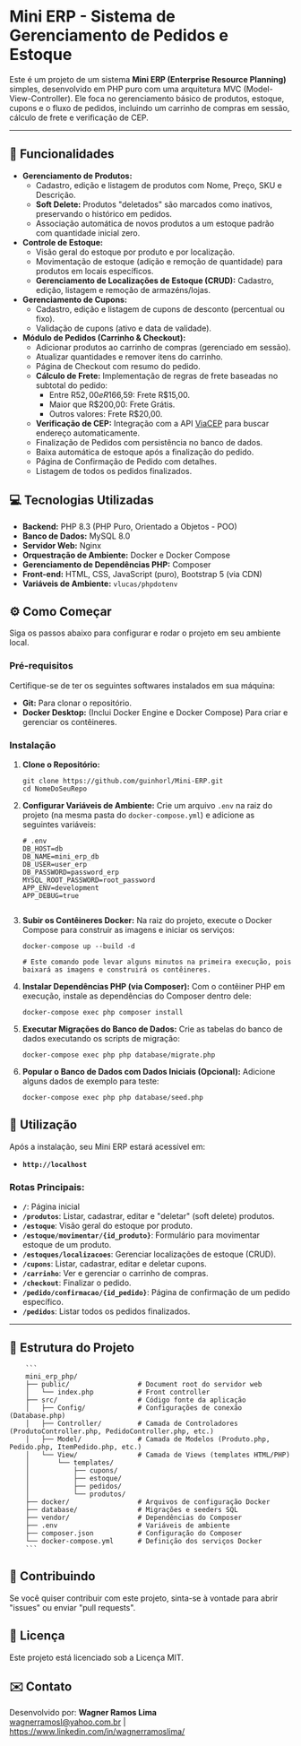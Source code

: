 # Mini ERP - Sistema de Gerenciamento de Pedidos e Estoque

Este é um projeto de um sistema **Mini ERP (Enterprise Resource Planning)** simples, desenvolvido em PHP puro com uma arquitetura MVC (Model-View-Controller). Ele foca no gerenciamento básico de produtos, estoque, cupons e o fluxo de pedidos, incluindo um carrinho de compras em sessão, cálculo de frete e verificação de CEP.

---

## 🚀 Funcionalidades

* **Gerenciamento de Produtos:**
    * Cadastro, edição e listagem de produtos com Nome, Preço, SKU e Descrição.
    * **Soft Delete:** Produtos "deletados" são marcados como inativos, preservando o histórico em pedidos.
    * Associação automática de novos produtos a um estoque padrão com quantidade inicial zero.
* **Controle de Estoque:**
    * Visão geral do estoque por produto e por localização.
    * Movimentação de estoque (adição e remoção de quantidade) para produtos em locais específicos.
    * **Gerenciamento de Localizações de Estoque (CRUD):** Cadastro, edição, listagem e remoção de armazéns/lojas.
* **Gerenciamento de Cupons:**
    * Cadastro, edição e listagem de cupons de desconto (percentual ou fixo).
    * Validação de cupons (ativo e data de validade).
* **Módulo de Pedidos (Carrinho & Checkout):**
    * Adicionar produtos ao carrinho de compras (gerenciado em sessão).
    * Atualizar quantidades e remover itens do carrinho.
    * Página de Checkout com resumo do pedido.
    * **Cálculo de Frete:** Implementação de regras de frete baseadas no subtotal do pedido:
        * Entre R$52,00 e R$166,59: Frete R$15,00.
        * Maior que R$200,00: Frete Grátis.
        * Outros valores: Frete R$20,00.
    * **Verificação de CEP:** Integração com a API [ViaCEP](https://viacep.com.br/) para buscar endereço automaticamente.
    * Finalização de Pedidos com persistência no banco de dados.
    * Baixa automática de estoque após a finalização do pedido.
    * Página de Confirmação de Pedido com detalhes.
    * Listagem de todos os pedidos finalizados.


## 💻 Tecnologias Utilizadas

* **Backend:** PHP 8.3 (PHP Puro, Orientado a Objetos - POO)
* **Banco de Dados:** MySQL 8.0
* **Servidor Web:** Nginx
* **Orquestração de Ambiente:** Docker e Docker Compose
* **Gerenciamento de Dependências PHP:** Composer
* **Front-end:** HTML, CSS, JavaScript (puro), Bootstrap 5 (via CDN)
* **Variáveis de Ambiente:** `vlucas/phpdotenv`


## ⚙️ Como Começar

Siga os passos abaixo para configurar e rodar o projeto em seu ambiente local.

### Pré-requisitos

Certifique-se de ter os seguintes softwares instalados em sua máquina:

* **Git:** Para clonar o repositório.
* **Docker Desktop:** (Inclui Docker Engine e Docker Compose) Para criar e gerenciar os contêineres.

### Instalação

1.  **Clone o Repositório:**
    ```
    git clone https://github.com/guinhorl/Mini-ERP.git
    cd NomeDoSeuRepo
    ```
    

2.  **Configurar Variáveis de Ambiente:**
    Crie um arquivo `.env` na raiz do projeto (na mesma pasta do `docker-compose.yml`) e adicione as seguintes variáveis:

    ```
    # .env
    DB_HOST=db
    DB_NAME=mini_erp_db
    DB_USER=user_erp
    DB_PASSWORD=password_erp
    MYSQL_ROOT_PASSWORD=root_password
    APP_ENV=development
    APP_DEBUG=true
    
    
    ```


3.  **Subir os Contêineres Docker:**
    Na raiz do projeto, execute o Docker Compose para construir as imagens e iniciar os serviços:
    ```
    docker-compose up --build -d
    
    # Este comando pode levar alguns minutos na primeira execução, pois baixará as imagens e construirá os contêineres.
    ```
4.  **Instalar Dependências PHP (via Composer):**
    Com o contêiner PHP em execução, instale as dependências do Composer dentro dele:
    ```
    docker-compose exec php composer install
    ```
5.  **Executar Migrações do Banco de Dados:**
    Crie as tabelas do banco de dados executando os scripts de migração:
    ```
    docker-compose exec php php database/migrate.php
    ```
6.  **Popular o Banco de Dados com Dados Iniciais (Opcional):**
    Adicione alguns dados de exemplo para teste:
    ```
    docker-compose exec php php database/seed.php
    ```
## 🚀 Utilização

Após a instalação, seu Mini ERP estará acessível em:

* **`http://localhost`**

### Rotas Principais:

* **`/`**: Página inicial
* **`/produtos`**: Listar, cadastrar, editar e "deletar" (soft delete) produtos.
* **`/estoque`**: Visão geral do estoque por produto.
* **`/estoque/movimentar/{id_produto}`**: Formulário para movimentar estoque de um produto.
* **`/estoques/localizacoes`**: Gerenciar localizações de estoque (CRUD).
* **`/cupons`**: Listar, cadastrar, editar e deletar cupons.
* **`/carrinho`**: Ver e gerenciar o carrinho de compras.
* **`/checkout`**: Finalizar o pedido.
* **`/pedido/confirmacao/{id_pedido}`**: Página de confirmação de um pedido específico.
* **`/pedidos`**: Listar todos os pedidos finalizados.

---

## 📂 Estrutura do Projeto

        ```
        mini_erp_php/
        ├── public/                 # Document root do servidor web
        │   └── index.php           # Front controller
        ├── src/                    # Código fonte da aplicação
        │   ├── Config/             # Configurações de conexão (Database.php)
        │   ├── Controller/         # Camada de Controladores (ProdutoController.php, PedidoController.php, etc.)
        │   ├── Model/              # Camada de Modelos (Produto.php, Pedido.php, ItemPedido.php, etc.)
        │   └── View/               # Camada de Views (templates HTML/PHP)
        │       └── templates/
        │           ├── cupons/
        │           ├── estoque/
        │           ├── pedidos/
        │           └── produtos/
        ├── docker/                 # Arquivos de configuração Docker
        ├── database/               # Migrações e seeders SQL
        ├── vendor/                 # Dependências do Composer
        ├── .env                    # Variáveis de ambiente
        ├── composer.json           # Configuração do Composer
        └── docker-compose.yml      # Definição dos serviços Docker
        ```

## 🤝 Contribuindo

Se você quiser contribuir com este projeto, sinta-se à vontade para abrir "issues" ou enviar "pull requests".

## 📄 Licença

Este projeto está licenciado sob a Licença MIT.

## ✉️ Contato

Desenvolvido por: **Wagner Ramos Lima** <br>
wagnerramosl@yahoo.com.br | https://www.linkedin.com/in/wagnerramoslima/
